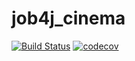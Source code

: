 # job4j_cinema
[![Build Status](https://travis-ci.org/staskorobeynikov/job4j_cinema.svg?branch=master)](https://travis-ci.org/staskorobeynikov/job4j_cinema)
[![codecov](https://codecov.io/gh/staskorobeynikov/job4j_cinema/branch/master/graph/badge.svg)](https://codecov.io/gh/staskorobeynikov/job4j_cinema)